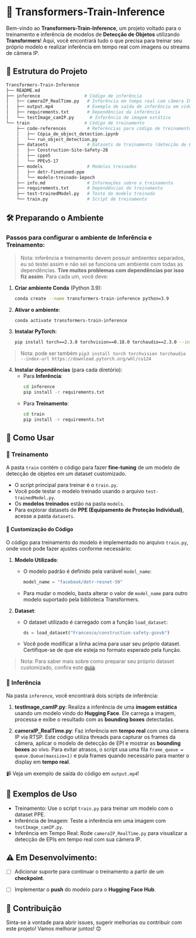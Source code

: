 # 🎯 Transformers-Train-Inference

Bem-vindo ao **Transformers-Train-Inference**, um projeto voltado para o treinamento e inferência de modelos de **Detecção de Objetos** utilizando **Transformers**! Aqui, você encontrará tudo o que precisa para treinar seu próprio modelo e realizar inferência em tempo real com imagens ou streams de câmera IP.

## 📂 Estrutura do Projeto

```bash
Transformers-Train-Inference
├── README.md                 
├── inference                 # Código de inferência
│   ├── cameraIP_RealTime.py   # Inferência em tempo real com câmera IP
│   ├── output.mp4             # Exemplo de saída de inferência em vídeo
│   ├── requirements.txt       # Dependências da inferência
│   └── testImage_camIP.py      # Inferência de imagem estática
└── train                     # Código de treinamento
    ├── code-references        # Referências para código de treinamento
    │   ├── Cópia_de_object_detection.ipynb
    │   └── run_object_detection.py
    ├── datasets               # Datasets de treinamento (detecção de EPI)
    │   ├── Construction-Site-Safety-28
    │   ├── cppe5
    │   └── PPEv5-17
    ├── models                 # Modelos treinados
    │   ├── detr-finetuned-ppe
    │   └── modelo-treinado-1epoch
    ├── info.md                # Informações sobre o treinamento
    ├── requirements.txt       # Dependências do treinamento
    ├── test-trainedModel.py   # Teste do modelo treinado
    └── train.py               # Script de treinamento
```

## 🛠️ Preparando o Ambiente

### Passos para configurar o ambiente de **Inferência** e **Treinamento**:
> Nota: inferência e treinamento devem possuir ambientes separados, eu só testei assim e não sei se funciona um ambiente com todas as dependências. **Tive muitos problemas com dependências por isso fiz assim**. Para cada um, você deve:

1. **Criar ambiente Conda** (Python 3.9):
   ```bash
   conda create --name transformers-train-inference python=3.9
   ```

2. **Ativar o ambiente**:
   ```bash
   conda activate transformers-train-inference
   ```

3. **Instalar PyTorch**:
   ```bash
   pip install torch==2.3.0 torchvision==0.18.0 torchaudio==2.3.0 --index-url https://download.pytorch.org/whl/cu118
   ```
> Nota: pode ser também ``pip3 install torch torchvision torchaudio --index-url https://download.pytorch.org/whl/cu124``

4. **Instalar dependências** (para cada diretório):
   - Para **Inferência**:
     ```bash
     cd inference
     pip install -r requirements.txt
     ```
   - Para **Treinamento**:
     ```bash
     cd train
     pip install -r requirements.txt
     ```

## 🚀 Como Usar

### 🔧 Treinamento

A pasta `train` contém o código para fazer **fine-tuning** de um modelo de detecção de objetos em um dataset customizado.

- O script principal para treinar é o `train.py`.
- Você pode testar o modelo treinado usando o arquivo `test-trainedModel.py`.
- Os **modelos treinados** estão na pasta `models`.
- Para explorar datasets de **PPE (Equipamento de Proteção Individual)**, acesse a pasta `datasets`.

#### 📖 Customização do Código

O código para treinamento do modelo é implementado no arquivo `train.py`, onde você pode fazer ajustes conforme necessário:

1. **Modelo Utilizado**:
   - O modelo padrão é definido pela variável `model_name`:
     ```python
     model_name = "facebook/detr-resnet-50"
     ```
   - Para mudar o modelo, basta alterar o valor de `model_name` para outro modelo suportado pela biblioteca Transformers.

2. **Dataset**:
   - O dataset utilizado é carregado com a função `load_dataset`:
     ```python
     ds = load_dataset("Francesco/construction-safety-gsnvb")
     ```
   - Você pode modificar a linha acima para usar seu próprio dataset. Certifique-se de que ele esteja no formato esperado pela função.


>Nota: Para saber mais sobre como preparar seu próprio dataset customizado, confira este [guia](https://github.com/huggingface/transformers/blob/main/examples/pytorch/object-detection/README.md).

### 📸 Inferência

Na pasta `inference`, você encontrará dois scripts de inferência:

1. **testImage_camIP.py**: Realiza a inferência de uma **imagem estática** usando um modelo vindo do **Hugging Face**. Ele carrega a imagem, processa e exibe o resultado com as **bounding boxes** detectadas.
   
2. **cameraIP_RealTime.py**: Faz inferência em **tempo real** com uma câmera IP via RTSP. Este código utiliza threads para capturar os frames da câmera, aplicar o modelo de detecção de EPI e mostrar as **bounding boxes** ao vivo. Para evitar atrasos, o script usa uma fila `frame_queue = queue.Queue(maxsize=1)` e pula frames quando necessário para manter o display em **tempo real**.

📹 Veja um exemplo de saída do código em `output.mp4`!

## 🌟 Exemplos de Uso

- Treinamento: Use o script `train.py` para treinar um modelo com o dataset PPE.
- Inferência de Imagem: Teste a inferência em uma imagem com `testImage_camIP.py`.
- Inferência em Tempo Real: Rode `cameraIP_RealTime.py` para visualizar a detecção de EPIs em tempo real com sua câmera IP.


## ⚠️ **Em Desenvolvimento**:
- [ ] Adicionar suporte para continuar o treinamento a partir de um **checkpoint**.
- [ ] Implementar o **push** do modelo para o **Hugging Face Hub**.



## 📢 Contribuição

Sinta-se à vontade para abrir issues, sugerir melhorias ou contribuir com este projeto! Vamos melhorar juntos! 😊












